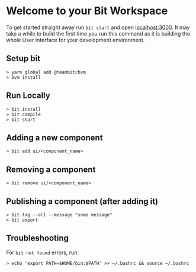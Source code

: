 # Welcome to your Bit Workspace

To get started straight away run `bit start` and open [localhost:3000](http://localhost:3000). It may take a while to build the first time you run this command as it is building the whole User Interface for your development environment.

## Setup bit
```
> yarn global add @teambit/bvm
> bvm install
```

## Run Locally
```
> bit install
> bit compile
> bit start
```

## Adding a new component
```
> bit add ui/<component_name>
```

## Removing a component
```
> bit remove ui/<component_name>
```

## Publishing a component (after adding it)
```
> bit tag --all --message "some message"
> bit export
```

## Troubleshooting
For `bit not found` errors, run:
```
> echo 'export PATH=$HOME/bin:$PATH' >> ~/.bashrc && source ~/.bashrc
```
